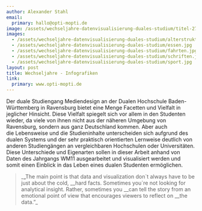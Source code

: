 ```yaml
---
author: Alexander Stahl
email:
  primary: hallo@opti-mopti.de
image: /assets/wechseljahre-datenvisualisierung-duales-studium/titel-270x300.jpg
images:
  - /assets/wechseljahre-datenvisualisierung-duales-studium/alterstruktur.jpg
  - /assets/wechseljahre-datenvisualisierung-duales-studium/essen.jpg
  - /assets/wechseljahre-datenvisualisierung-duales-studium/fahrten.jpg
  - /assets/wechseljahre-datenvisualisierung-duales-studium/schriften.jpg
  - /assets/wechseljahre-datenvisualisierung-duales-studium/sport.jpg
layout: post
title: Wechseljahre - Infografiken
link:
  primary: www.opti-mopti.de
---
```


Der duale Studiengang Mediendesign an der Dualen Hochschule Baden-Württemberg in Ravensburg bietet eine Menge Facetten und Vielfalt in jeglicher Hinsicht. Diese Vielfalt spiegelt sich vor allem in den Studenten wieder, da viele von ihnen nicht aus der näheren Umgebung von Ravensburg, sondern aus ganz Deutschland kommen. Aber auch die Lebensweise und die Studieninhalte unterscheiden sich aufgrund des dualen Systems und der sehr praktisch orientierten Lernweise deutlich von anderen Studiengängen an vergleichbaren Hochschulen oder Universitäten. Diese Unterschiede und Eigenarten sollen in dieser Arbeit anhand von Daten des Jahrgangs WM11 ausgearbeitet und visualisiert werden und somit einen Einblick in das Leben eines dualen Studenten ermöglichen.

<blockquote>_„The main point is that data and visualization don`t always have to be just about the cold, __hard facts. Sometimes you`re not looking for analytical insight. Rather, sometimes you __can tell the story from an emotional point of view that encourages viewers to reflect on __the data.”_</blockquote>
&nbsp;
